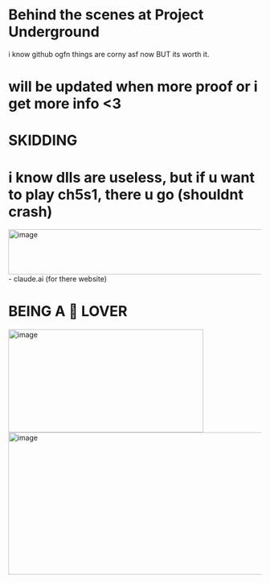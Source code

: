 # Behind the scenes at Project Underground
i know github ogfn things are corny asf now BUT its worth it.
# will be updated when more proof or i get more info <3
# SKIDDING 

# i know dlls are useless, but if u want to play ch5s1, there u go (shouldnt crash)

<img width="1047" height="90" alt="image" src="https://github.com/user-attachments/assets/6d6671f5-4660-4ab5-9db3-aed0454df8f8" />  - claude.ai (for there website) 

# BEING A 🍕 LOVER 

<img width="388" height="205" alt="image" src="https://github.com/user-attachments/assets/7448258a-be8c-4980-9e88-980310f28b31" />


<img width="793" height="283" alt="image" src="https://github.com/user-attachments/assets/a95937b5-5dfb-4b02-a5bb-9c92d926da5f" />




